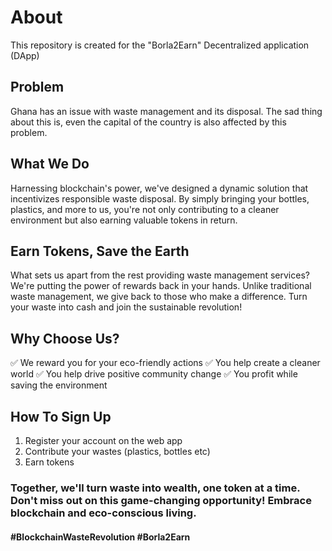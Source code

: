# About
This repository is created for the "Borla2Earn" Decentralized application (DApp)

## Problem

Ghana has an issue with waste management and its disposal. The sad thing about this is, even the capital of the country is also affected by this problem.

## What We Do
Harnessing blockchain's power, we've designed a dynamic solution that incentivizes responsible waste disposal. By simply bringing your bottles, plastics, and more to us, you're not only contributing to a cleaner environment but also earning valuable tokens in return.

## Earn Tokens, Save the Earth
What sets us apart from the rest providing waste management services?
We're putting the power of rewards back in your hands. Unlike traditional waste management, we give back to those who make a difference. Turn your waste into cash and join the sustainable revolution!

## Why Choose Us?
✅ We reward you for your eco-friendly actions
✅ You help create a cleaner world
✅ You help drive positive community change
✅ You profit while saving the environment

## How To Sign Up
1. Register your account on the web app
2. Contribute your wastes (plastics, bottles etc)
3. Earn tokens

### Together, we'll turn waste into wealth, one token at a time. Don't miss out on this game-changing opportunity! Embrace blockchain and eco-conscious living.
#### #BlockchainWasteRevolution #Borla2Earn